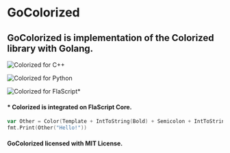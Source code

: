 # GoColorized
## GoColorized is implementation of the Colorized library with Golang.

![Colorized for C++](https://github.com/FerhatGec/colorized)

![Colorized for Python](https://github.com/FerhatGec/pycolorized)

![Colorized for FlaScript*](https://github.com/FerhatGec/flascript)

#### * Colorized is integrated on FlaScript Core.

```go
var Other = Color(Template + IntToString(Bold) + Semicolon + IntToString(CodeGreen) + Mark + "%s\033[0m")
fmt.Print(Other("Hello!"))
```

#### GoColorized licensed with MIT License.
